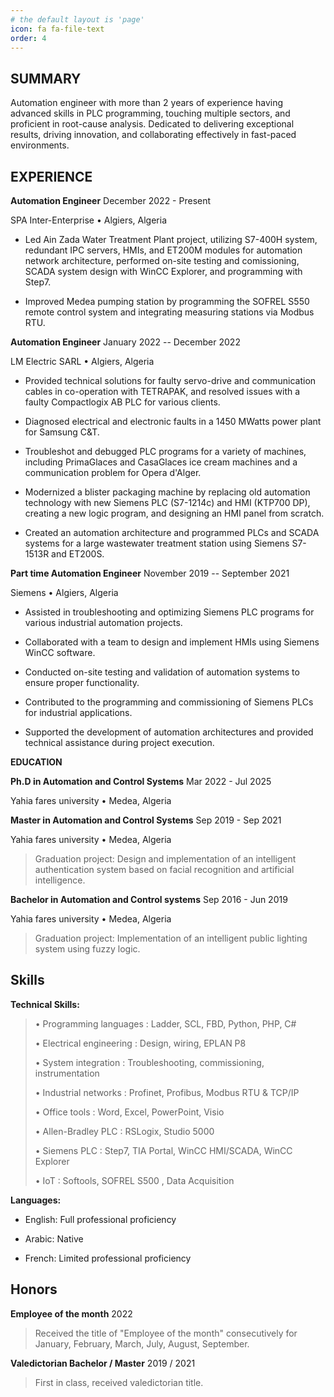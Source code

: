 ```yaml
---
# the default layout is 'page'
icon: fa fa-file-text
order: 4
---
```


## SUMMARY

Automation engineer with more than 2 years of experience having advanced skills in PLC programming, touching multiple sectors, and proficient in root-cause analysis. Dedicated to delivering exceptional results, driving innovation, and collaborating effectively in fast-paced environments.

## EXPERIENCE

**Automation Engineer** December 2022 - Present

SPA Inter-Enterprise • Algiers, Algeria

* Led Ain Zada Water Treatment Plant project, utilizing S7-400H system, redundant IPC servers, HMIs, and ET200M modules for automation network architecture, performed on-site testing and comissioning, SCADA system design with WinCC Explorer, and programming with Step7.

* Improved Medea pumping station by programming the SOFREL S550 remote control system and integrating measuring stations via Modbus RTU.

**Automation Engineer** January 2022 -- December 2022

LM Electric SARL • Algiers, Algeria

* Provided technical solutions for faulty servo-drive and communication cables in co-operation with TETRAPAK, and resolved issues with a faulty Compactlogix AB PLC for various clients.

* Diagnosed electrical and electronic faults in a 1450 MWatts power plant for Samsung C&T.

* Troubleshot and debugged PLC programs for a variety of machines, including PrimaGlaces and CasaGlaces ice cream machines and a communication problem for Opera d\'Alger.

* Modernized a blister packaging machine by replacing old automation technology with new Siemens PLC (S7-1214c) and HMI (KTP700 DP), creating a new logic program, and designing an HMI panel from scratch.

* Created an automation architecture and programmed PLCs and SCADA systems for a large wastewater treatment station using Siemens S7-1513R and ET200S.

**Part time Automation Engineer** November 2019 -- September 2021

Siemens • Algiers, Algeria

* Assisted in troubleshooting and optimizing Siemens PLC programs for various industrial automation projects.

* Collaborated with a team to design and implement HMIs using Siemens WinCC software.

* Conducted on-site testing and validation of automation systems to ensure proper functionality.

* Contributed to the programming and commissioning of Siemens PLCs for industrial applications.

* Supported the development of automation architectures and provided technical assistance during project execution.

**EDUCATION**

**Ph.D in Automation and Control Systems** Mar 2022 - Jul 2025

Yahia fares university • Medea, Algeria

**Master in Automation and Control Systems** Sep 2019 - Sep 2021

Yahia fares university • Medea, Algeria

> Graduation project: Design and implementation of an intelligent
> authentication system based on facial recognition and artificial
> intelligence.

**Bachelor in Automation and Control systems** Sep 2016 - Jun 2019

Yahia fares university • Medea, Algeria

> Graduation project: Implementation of an intelligent public lighting
> system using fuzzy logic.

## Skills

**Technical Skills:**

> • Programming languages : Ladder, SCL, FBD, Python, PHP, C#
>
> • Electrical engineering : Design, wiring, EPLAN P8
>
> • System integration : Troubleshooting, commissioning, instrumentation
>
> • Industrial networks : Profinet, Profibus, Modbus RTU & TCP/IP
>
> • Office tools : Word, Excel, PowerPoint, Visio
>
> • Allen-Bradley PLC : RSLogix, Studio 5000
>
> • Siemens PLC : Step7, TIA Portal, WinCC HMI/SCADA, WinCC Explorer
>
> • IoT : Softools, SOFREL S500 , Data Acquisition
>
**Languages:**

-   English: Full professional proficiency

-   Arabic: Native

-   French: Limited professional proficiency

## Honors

**Employee of the month** 2022

> Received the title of \"Employee of the month\" consecutively for
> January, February, March, July, August, September.

**Valedictorian Bachelor / Master** 2019 / 2021

> First in class, received valedictorian title.
